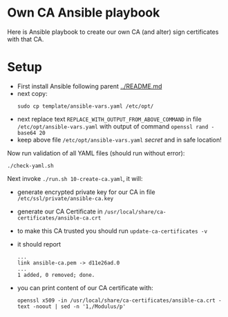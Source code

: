 # Own CA Ansible playbook

Here is Ansible playbook to create our own CA (and alter) sign certificates with that CA.

# Setup

- First install Ansible following parent [../README.md](../README.md)
- next copy:
  ```shell
  sudo cp template/ansible-vars.yaml /etc/opt/
  ```
- next replace text `REPLACE_WITH_OUTPUT_FROM_ABOVE_COMMAND` in file `/etc/opt/ansible-vars.yaml`
  with output of command `openssl rand -base64 20`
- keep above file `/etc/opt/ansible-vars.yaml` *secret* and in safe location!

Now run validation of all YAML files (should run without error):
```shell
./check-yaml.sh
```

Next invoke `./run.sh 10-create-ca.yaml`, it will:
- generate encrypted private key for our CA in file `/etc/ssl/private/ansible-ca.key`
- generate our CA Certificate in `/usr/local/share/ca-certificates/ansible-ca.crt`
- to make this CA trusted you should run `update-ca-certificates -v`
- it should report 

  ```
  ...
  link ansible-ca.pem -> d11e26ad.0
  ...
  1 added, 0 removed; done.
  ```
- you can print content of our CA certificate with:

  ```shell
  openssl x509 -in /usr/local/share/ca-certificates/ansible-ca.crt -text -noout | sed -n '1,/Modulus/p'
  ```
